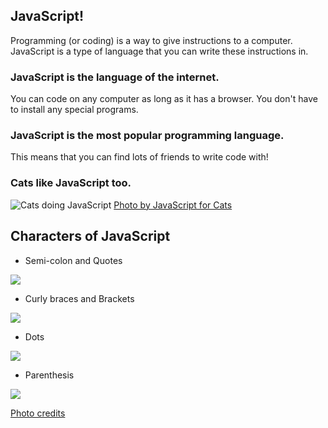 ## JavaScript!

Programming (or coding) is a way to give instructions to a computer. JavaScript is a type of language that you can
write these instructions in.

### JavaScript is the language of the internet.

You can code on any computer as long as it has a browser. You don't have to install any special programs.

### JavaScript is the most popular programming language.

This means that you can find lots of friends to write code with!

### Cats like JavaScript too.

![Cats doing JavaScript](https://github.com/maxogden/javascript-for-cats/blob/master/images/customers3.png)
[Photo by JavaScript for Cats](www.jsforcats.com)

## Characters of JavaScript

* Semi-colon and Quotes

![](https://community.devexpress.com/blogs/markmiller/Quote_1D185A33.png)

* Curly braces and Brackets

![](https://community.devexpress.com/blogs/markmiller/Brackets_688823C4.png)

* Dots

![](https://community.devexpress.com/blogs/markmiller/AngleBrackets_39E1F515.png)

* Parenthesis

![](https://community.devexpress.com/blogs/markmiller/90_73752AD9.png)

[Photo credits](https://community.devexpress.com/blogs/markmiller/)

